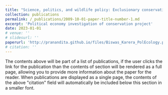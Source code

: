 ```yaml
---
title: "Science, politics, and wildlife policy: Exclusionary conservation in Karera, India"
collection: publications
permalink: /_publications/2009-10-01-paper-title-number-1.md
excerpt: 'Political economy investigation of conservation project'
date: 2023-01-01
# venue: ''
# slidesurl: ''
paperurl: 'http://pranandita.github.io/files/Biswas_Karera_PolEcology.pdf'
# citation: ''
---
```


The contents above will be part of a list of publications, if the user clicks the link for the publication than the contents of section will be rendered as a full page, allowing you to provide more information about the paper for the reader. When publications are displayed as a single page, the contents of the above "citation" field will automatically be included below this section in a smaller font.

